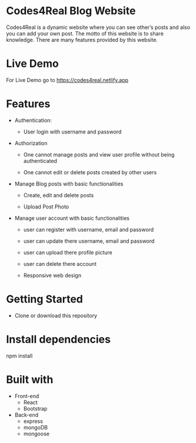 # Codes4Real Blog Website
Codes4Real is a dynamic website where you can see other’s posts and also you can add your own post. The motto of this website is to share knowledge. There are many features provided by this website.
# Live Demo
For Live Demo go to https://codes4real.netlify.app

# Features

  * Authentication:
  
    * User login with username and password
    
  * Authorization

    * One cannot manage posts and view user profile without being authenticated
    
    * One cannot edit or delete posts created by other users
    
  * Manage Blog posts with basic functionalities

    * Create, edit and delete posts
    
    * Upload Post Photo

  * Manage user account with basic functionalities

    * user can register with username, email and password
    
    * user can update there username, email and password
    
    * user can upload there profile picture
    
    * user can delete there account
    
    * Responsive web design

# Getting Started

* Clone or download this repository
    
# Install dependencies
npm install

# Built with
   * Front-end
     * React
     * Bootstrap
   * Back-end
     * express
     * mongoDB
     * mongoose
